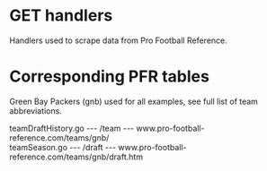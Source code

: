 # GET handlers
Handlers used to scrape data from Pro Football Reference.

# Corresponding PFR tables
<p>Green Bay Packers (gnb) used for all examples, see full list of team abbreviations.</p>
teamDraftHistory.go --- /team --- www.pro-football-reference.com/teams/gnb/ <br />
teamSeason.go --- /draft --- www.pro-football-reference.com/teams/gnb/draft.htm <br />
